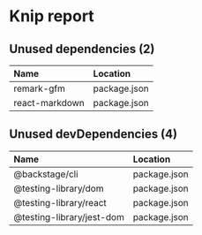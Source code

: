 # Knip report

## Unused dependencies (2)

| Name           | Location     |
|:---------------|:-------------|
| remark-gfm     | package.json |
| react-markdown | package.json |

## Unused devDependencies (4)

| Name                      | Location     |
|:--------------------------|:-------------|
| @backstage/cli            | package.json |
| @testing-library/dom      | package.json |
| @testing-library/react    | package.json |
| @testing-library/jest-dom | package.json |

